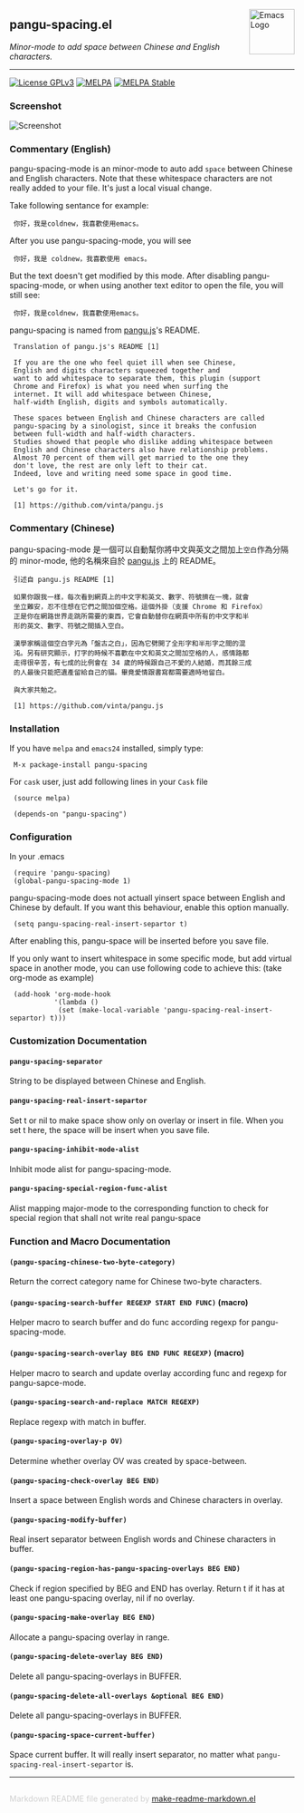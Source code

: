 <a href="http://github.com/coldnew/pangu-spacing"><img src="https://www.gnu.org/software/emacs/images/emacs.png" alt="Emacs Logo" width="80" height="80" align="right"></a>
## pangu-spacing.el
*Minor-mode to add space between Chinese and English characters.*

---
[![License GPLv3](https://img.shields.io/badge/license-GPL_v3-green.svg)](http://www.gnu.org/licenses/gpl-3.0.html)
[![MELPA](http://melpa.org/packages/pangu-spacing-badge.svg)](http://melpa.org/#/pangu-spacing)
[![MELPA Stable](http://stable.melpa.org/packages/pangu-spacing-badge.svg)](http://stable.melpa.org/#/pangu-spacing)

### Screenshot

![Screenshot](https://github.com/coldnew/pangu-spacing/raw/master/screenshot/screenshot.gif)

### Commentary (English)

pangu-spacing-mode is an minor-mode to auto add `space` between Chinese
and English characters. Note that these whitespace characters are not really
added to your file. It's just a local visual change.

Take following sentance for example:

     你好，我是coldnew，我喜歡使用emacs。

After you use pangu-spacing-mode, you will see

     你好，我是 coldnew，我喜歡使用 emacs。

But the text doesn't get modified by this mode. After disabling
pangu-spacing-mode, or when using another text editor to open the file, you
will still see:

     你好，我是coldnew，我喜歡使用emacs。

pangu-spacing is named from [pangu.js](https://github.com/vinta/pangu.js)'s README.

     Translation of pangu.js's README [1]

     If you are the one who feel quiet ill when see Chinese,
     English and digits characters squeezed together and
     want to add whitespace to separate them, this plugin (support
     Chrome and Firefox) is what you need when surfing the
     internet. It will add whitespace between Chinese,
     half-width English, digits and symbols automatically.

     These spaces between English and Chinese characters are called
     pangu-spacing by a sinologist, since it breaks the confusion
     between full-width and half-width characters.
     Studies showed that people who dislike adding whitespace between
     English and Chinese characters also have relationship problems.
     Almost 70 percent of them will get married to the one they
     don't love, the rest are only left to their cat.
     Indeed, love and writing need some space in good time.

     Let's go for it.

     [1] https://github.com/vinta/pangu.js

### Commentary (Chinese)


pangu-spacing-mode 是一個可以自動幫你將中文與英文之間加上`空白`作為分隔的 minor-mode, 他的名稱來自於 [pangu.js](https://github.com/vinta/pangu.js) 上的 README。

     引述自 pangu.js README [1]

     如果你跟我一樣，每次看到網頁上的中文字和英文、數字、符號擠在一塊，就會
     坐立難安，忍不住想在它們之間加個空格。這個外掛（支援 Chrome 和 Firefox）
     正是你在網路世界走跳所需要的東西，它會自動替你在網頁中所有的中文字和半
     形的英文、數字、符號之間插入空白。

     漢學家稱這個空白字元為「盤古之白」，因為它劈開了全形字和半形字之間的混
     沌。另有研究顯示，打字的時候不喜歡在中文和英文之間加空格的人，感情路都
     走得很辛苦，有七成的比例會在 34 歲的時候跟自己不愛的人結婚，而其餘三成
     的人最後只能把遺產留給自己的貓。畢竟愛情跟書寫都需要適時地留白。

     與大家共勉之。

     [1] https://github.com/vinta/pangu.js

### Installation


If you have `melpa` and `emacs24` installed, simply type:

     M-x package-install pangu-spacing


For `cask` user, just add following lines in your `Cask` file

     (source melpa)

     (depends-on "pangu-spacing")


### Configuration


In your .emacs

     (require 'pangu-spacing)
     (global-pangu-spacing-mode 1)

pangu-spacing-mode does not actuall yinsert space between English and
Chinese by default. If you want this behaviour, enable this option manually.

     (setq pangu-spacing-real-insert-separtor t)

After enabling this, pangu-space will be inserted before you save file.

If you only want to insert whitespace in some specific mode, but add
virtual space in another mode, you can use following code to achieve
this: (take org-mode as example)

     (add-hook 'org-mode-hook
               '(lambda ()
                (set (make-local-variable 'pangu-spacing-real-insert-separtor) t)))




### Customization Documentation

#### `pangu-spacing-separator`

String to be displayed between Chinese and English.

#### `pangu-spacing-real-insert-separtor`

Set t or nil to make space show only on overlay or insert in file.
When you set t here, the space will be insert when you save file.

#### `pangu-spacing-inhibit-mode-alist`

Inhibit mode alist for pangu-spacing-mode.

#### `pangu-spacing-special-region-func-alist`

Alist mapping major-mode to the corresponding function to
  check for special region that shall not write real pangu-space

### Function and Macro Documentation

#### `(pangu-spacing-chinese-two-byte-category)`

Return the correct category name for Chinese two-byte characters.

#### `(pangu-spacing-search-buffer REGEXP START END FUNC)` (macro)

Helper macro to search buffer and do func according regexp for
pangu-spacing-mode.

#### `(pangu-spacing-search-overlay BEG END FUNC REGEXP)` (macro)

Helper macro to search and update overlay according func and regexp for
pangu-sapce-mode.

#### `(pangu-spacing-search-and-replace MATCH REGEXP)`

Replace regexp with match in buffer.

#### `(pangu-spacing-overlay-p OV)`

Determine whether overlay OV was created by space-between.

#### `(pangu-spacing-check-overlay BEG END)`

Insert a space between English words and Chinese characters in overlay.

#### `(pangu-spacing-modify-buffer)`

Real insert separator between English words and Chinese characters in buffer.

#### `(pangu-spacing-region-has-pangu-spacing-overlays BEG END)`

Check if region specified by BEG and END has overlay.
  Return t if it has at least one pangu-spacing overlay, nil if no overlay.

#### `(pangu-spacing-make-overlay BEG END)`

Allocate a pangu-spacing overlay in range.

#### `(pangu-spacing-delete-overlay BEG END)`

Delete all pangu-spacing-overlays in BUFFER.

#### `(pangu-spacing-delete-all-overlays &optional BEG END)`

Delete all pangu-spacing-overlays in BUFFER.

#### `(pangu-spacing-space-current-buffer)`

Space current buffer.
It will really insert separator, no matter what
`pangu-spacing-real-insert-separtor` is.

-----
<div style="padding-top:15px;color: #d0d0d0;">
Markdown README file generated by
<a href="https://github.com/mgalgs/make-readme-markdown">make-readme-markdown.el</a>
</div>
